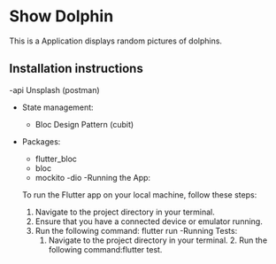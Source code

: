 # Show Dolphin

This is a Application displays random pictures of dolphins.
## Installation instructions
-api Unsplash (postman)
- State management:
    - Bloc Design Pattern (cubit)

- Packages:
    - flutter_bloc
    - bloc
    - mockito
    -dio
-Running the App:

    To run the Flutter app on your local machine, follow these steps:

    1. Navigate to the project directory in your terminal.
    2. Ensure that you have a connected device or emulator running.
    3. Run the following command: flutter run
-Running Tests:
       1. Navigate to the project directory in your terminal.
      2. Run the following command:flutter test.
     



